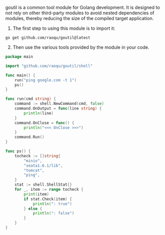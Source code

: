 goutil is a common tool module for Golang development. It is designed to not rely on other third-party modules to avoid nested dependencies of modules, thereby reducing the size of the compiled target application.

1. The first step to using this module is to import it:

```shell
go get github.com/raoqu/goutil@latest
```

2. Then use the various tools provided by the module in your code.

```go
package main

import "github.com/raoqu/goutil/shell"

func main() {
	run("ping google.com -t 1")
	ps()
}

func run(cmd string) {
	command := shell.NewCommand(cmd, false)
	command.OnOutput = func(line string) {
		println(line)
	}
	command.OnClose = func() {
		println("<<< OnClose >>>")
	}
	command.Run()
}

func ps() {
	tocheck := []string{
		"minio",
		"seata1.6.1/lib",
		"tomcat",
		"ping",
	}
	stat := shell.ShellStat{}
	for _, item := range tocheck {
		print(item)
		if stat.Check(item) {
			println(": true")
		} else {
			println(": false")
		}
	}
}
```
